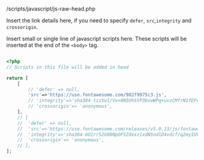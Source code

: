 <p class = "ttag-file">/scripts/javascript/js-raw-head.php</p>

Insert the link details here, if you need to specify `defer`, `src`,`integrity` and `crossorigin`. 

Insert small or single line of javascript scripts here. These scripts will be inserted at the
end of the `<body>` tag.

```php

<?php
// Scripts in this file will be added in head

return [
	[
		// 'defer' => null,
		'src'=>'https://use.fontawesome.com/982f9975c3.js',
		// 'integrity'=>'sha384-tzzSw1/Vo+0N5UhStP3bvwWPq+uvzCMfrN1fEFe+xBmv1C/AtVX5K0uZtmcHitFZ',
		// 'crossorigin'=> 'anonymous',
	],
	// [
	// 	'defer' => null,
	// 	'src'=>'https://use.fontawesome.com/releases/v5.0.13/js/fontawesome.js',
	// 	'integrity'=>'sha384-6OIrr52G08NpOFSZdxxz1xdNSndlD4vdcf/q2myIUVO0VsqaGHJsB0RaBE01VTOY',
	// 	'crossorigin'=> 'anonymous',
	// ],
];

```